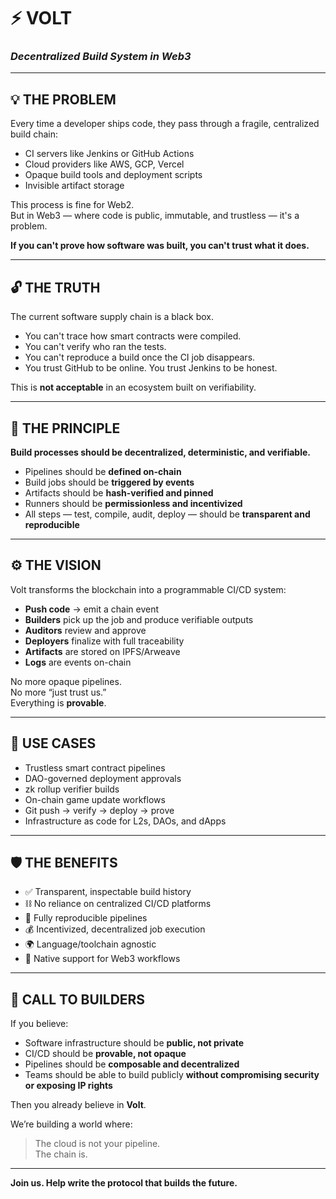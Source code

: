 # ⚡ VOLT  
### *Decentralized Build System in Web3*

---

## 💡 THE PROBLEM

Every time a developer ships code, they pass through a fragile, centralized build chain:

- CI servers like Jenkins or GitHub Actions  
- Cloud providers like AWS, GCP, Vercel  
- Opaque build tools and deployment scripts  
- Invisible artifact storage  

This process is fine for Web2.  
But in Web3 — where code is public, immutable, and trustless — it's a problem.

**If you can't prove how software was built, you can't trust what it does.**

---

## 🔓 THE TRUTH

The current software supply chain is a black box.

- You can't trace how smart contracts were compiled.  
- You can't verify who ran the tests.  
- You can't reproduce a build once the CI job disappears.  
- You trust GitHub to be online. You trust Jenkins to be honest.  

This is **not acceptable** in an ecosystem built on verifiability.

---

## 🚀 THE PRINCIPLE

**Build processes should be decentralized, deterministic, and verifiable.**

- Pipelines should be **defined on-chain**  
- Build jobs should be **triggered by events**  
- Artifacts should be **hash-verified and pinned**  
- Runners should be **permissionless and incentivized**  
- All steps — test, compile, audit, deploy — should be **transparent and reproducible**

---

## ⚙️ THE VISION

Volt transforms the blockchain into a programmable CI/CD system:

- **Push code** → emit a chain event  
- **Builders** pick up the job and produce verifiable outputs  
- **Auditors** review and approve  
- **Deployers** finalize with full traceability  
- **Artifacts** are stored on IPFS/Arweave  
- **Logs** are events on-chain  

No more opaque pipelines.  
No more “just trust us.”  
Everything is **provable**.

---

## 🧩 USE CASES

- Trustless smart contract pipelines  
- DAO-governed deployment approvals  
- zk rollup verifier builds  
- On-chain game update workflows  
- Git push → verify → deploy → prove  
- Infrastructure as code for L2s, DAOs, and dApps

---

## 🛡️ THE BENEFITS

- ✅ Transparent, inspectable build history  
- ⛓️ No reliance on centralized CI/CD platforms  
- 🔁 Fully reproducible pipelines  
- 💰 Incentivized, decentralized job execution  
- 🌍 Language/toolchain agnostic  
- 🧠 Native support for Web3 workflows

---

## 📣 CALL TO BUILDERS

If you believe:

- Software infrastructure should be **public, not private**  
- CI/CD should be **provable, not opaque**  
- Pipelines should be **composable and decentralized**
- Teams should be able to build publicly **without compromising security or exposing IP rights**
  

Then you already believe in **Volt**.

We’re building a world where:

> The cloud is not your pipeline.  
> The chain is.

---

**Join us. Help write the protocol that builds the future.**
